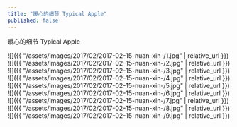 ```yaml
---
title: "暖心的细节 Typical Apple"
published: false
---
```

暖心的细节 Typical Apple



![]({{ "/assets/images/2017/02/2017-02-15-nuan-xin-/1.jpg" | relative_url }})
![]({{ "/assets/images/2017/02/2017-02-15-nuan-xin-/2.jpg" | relative_url }})
![]({{ "/assets/images/2017/02/2017-02-15-nuan-xin-/3.jpg" | relative_url }})
![]({{ "/assets/images/2017/02/2017-02-15-nuan-xin-/4.jpg" | relative_url }})
![]({{ "/assets/images/2017/02/2017-02-15-nuan-xin-/5.jpg" | relative_url }})
![]({{ "/assets/images/2017/02/2017-02-15-nuan-xin-/6.jpg" | relative_url }})
![]({{ "/assets/images/2017/02/2017-02-15-nuan-xin-/7.jpg" | relative_url }})
![]({{ "/assets/images/2017/02/2017-02-15-nuan-xin-/8.jpg" | relative_url }})
![]({{ "/assets/images/2017/02/2017-02-15-nuan-xin-/9.jpg" | relative_url }})
